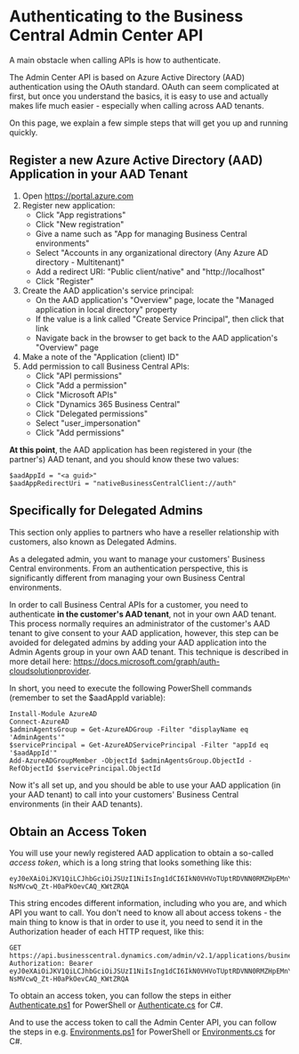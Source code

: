 # Authenticating to the Business Central Admin Center API

A main obstacle when calling APIs is how to authenticate.

The Admin Center API is based on Azure Active Directory (AAD) authentication using the OAuth standard. OAuth can seem complicated at first, but once you understand the basics, it is easy to use and actually makes life much easier - especially when calling across AAD tenants.

On this page, we explain a few simple steps that will get you up and running quickly.



## Register a new Azure Active Directory (AAD) Application in your AAD Tenant

 1. Open https://portal.azure.com
 2. Register new application:
     - Click "App registrations"
     - Click "New registration"
     - Give a name such as "App for managing Business Central environments"
     - Select "Accounts in any organizational directory (Any Azure AD directory - Multitenant)"
     - Add a redirect URI: "Public client/native" and "http://localhost"
     - Click "Register"
 3. Create the AAD application's service principal:
     - On the AAD application's "Overview" page, locate the "Managed application in local directory" property
     - If the value is a link called "Create Service Principal", then click that link
     - Navigate back in the browser to get back to the AAD application's "Overview" page
 4. Make a note of the "Application (client) ID"
 5. Add permission to call Business Central APIs:
     - Click "API permissions"
     - Click "Add a permission"
     - Click "Microsoft APIs"
     - Click "Dynamics 365 Business Central"
     - Click "Delegated permissions"
     - Select "user_impersonation"
     - Click "Add permissions"


**At this point**, the AAD application has been registered in your (the partner's) AAD tenant, and you should know these two values:
  
    $aadAppId = "<a guid>"
    $aadAppRedirectUri = "nativeBusinessCentralClient://auth"



## Specifically for Delegated Admins

This section only applies to partners who have a reseller relationship with customers, also known as Delegated Admins.

As a delegated admin, you want to manage your customers' Business Central environments. From an authentication perspective, this is significantly different from managing your own Business Central environments.

In order to call Business Central APIs for a customer, you need to authenticate **in the customer's AAD tenant**, not in your own AAD tenant. This process normally requires an administrator of the customer's AAD tenant to give consent to your AAD application, however, this step can be avoided for delegated admins by adding your AAD application into the Admin Agents group in your own AAD tenant. This technique is described in more detail here: https://docs.microsoft.com/graph/auth-cloudsolutionprovider.

In short, you need to execute the following PowerShell commands (remember to set the $aadAppId variable):

    Install-Module AzureAD
    Connect-AzureAD
    $adminAgentsGroup = Get-AzureADGroup -Filter "displayName eq 'AdminAgents'"
    $servicePrincipal = Get-AzureADServicePrincipal -Filter "appId eq '$aadAppId'"
    Add-AzureADGroupMember -ObjectId $adminAgentsGroup.ObjectId -RefObjectId $servicePrincipal.ObjectId

Now it's all set up, and you should be able to use your AAD application (in your AAD tenant) to call
into your customers' Business Central environments (in their AAD tenants).



## Obtain an Access Token

You will use your newly registered AAD application to obtain a so-called *access token*, which is a long string that looks something like this:

    eyJ0eXAiOiJKV1QiLCJhbGciOiJSUzI1NiIsIng1dCI6IkN0VHVoTUptRDVNN0RMZHpEMnYyeDNRS1NSWSIsImtpZCI6IkN0VHVoTUptRDVNN0RMZHpEMnYyeDNRS1NSWSJ9.eyJhdWQiOiJodHRwIiwiaXNzIjoiaHR0cHM6Ly9zdHMud2...yMTc3MTQ1ZTEwIl19.LZgQnXOLNNpJgBx5q7FOUgq5ka04lJkBw75kxMTUA7hFDEL-NsMVcwQ_Zt-H0aPkOevCAQ_KWtZRQA

This string encodes different information, including who you are, and which API you want to call. You don't need to know all about access tokens - the main thing to know is that in order to use it, you need to send it in the Authorization header of each HTTP request, like this:

    GET https://api.businesscentral.dynamics.com/admin/v2.1/applications/businesscentral/environments
    Authorization: Bearer eyJ0eXAiOiJKV1QiLCJhbGciOiJSUzI1NiIsIng1dCI6IkN0VHVoTUptRDVNN0RMZHpEMnYyeDNRS1NSWSIsImtpZCI6IkN0VHVoTUptRDVNN0RMZHpEMnYyeDNRS1NSWSJ9.eyJhdWQiOiJodHRwIiwiaXNzIjoiaHR0cHM6Ly9zdHMud2...yMTc3MTQ1ZTEwIl19.LZgQnXOLNNpJgBx5q7FOUgq5ka04lJkBw75kxMTUA7hFDEL-NsMVcwQ_Zt-H0aPkOevCAQ_KWtZRQA

To obtain an access token, you can follow the steps in either [Authenticate.ps1](PowerShell/Authenticate.ps1) for PowerShell or [Authenticate.cs](CSharp/Authenticate.cs) for C#.

And to use the access token to call the Admin Center API, you can follow the steps in e.g. [Environments.ps1](PowerShell/Environments.ps1) for PowerShell or [Environments.cs](CSharp/Environments.cs) for C#.
